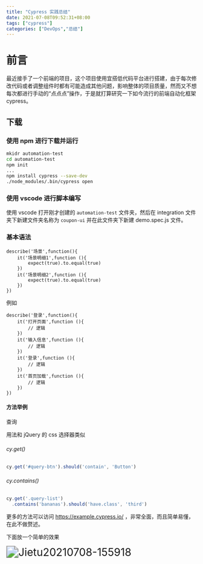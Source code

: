 ```yaml
---
title: "Cypress 实践总结"
date: 2021-07-08T09:52:31+08:00
tags: ["cypress"]
categories: ["DevOps","总结"]
---
```


# 前言

最近接手了一个前端的项目，这个项目使用宜搭低代码平台进行搭建，由于每次修改代码或者调整组件时都有可能造成其他问题，影响整体的项目质量，然而又不想每次都进行手动的“点点点”操作，于是就打算研究一下如今流行的前端自动化框架 cypress。

## 下载

### 使用 npm 进行下载并运行

```bash
mkidr automation-test
cd automation-test
npm init 
...
npm install cypress --save-dev
./node_modules/.bin/cypress open
```

### 使用 vscode 进行脚本编写

使用 vscode 打开刚才创建的 `automation-test` 文件夹，然后在 integration 文件夹下新建文件夹名称为 `coupon-ui` 并在此文件夹下新建 demo.spec.js 文件。

### 基本语法

```
describe('场景',function(){
    it('场景明细1',function (){
        expect(true).to.equal(true)
    })
    it('场景明细2',function (){
        expect(true).to.equal(true)
    })
})
```

例如

```
describe('登录',function(){
    it('打开页面',function (){
        // 逻辑
    })
    it('输入信息',function (){
        // 逻辑
    })
    it('登录',function (){
        // 逻辑
    })
    it('首页加载',function (){
        // 逻辑
    })
})
```

#### 方法举例

查询

用法和 jQuery 的 css 选择器类似

###### cy.get()

```js
cy.get('#query-btn').should('contain', 'Button') 
```

###### cy.contains()

```js
cy.get('.query-list')
  .contains('bananas').should('have.class', 'third')
```



更多的方法可以访问 https://example.cypress.io/ ，非常全面，而且简单易懂，在此不做赘述。

下面放一个简单的效果

<img src="https://ahian-blog.oss-cn-beijing.aliyuncs.com/images/2021-07-08-080013.gif" alt="Jietu20210708-155918" style="zoom:200%;" />



